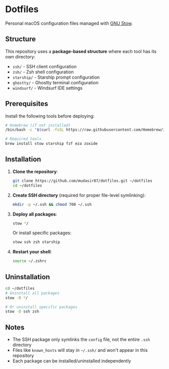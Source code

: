 # Dotfiles

Personal macOS configuration files managed with [GNU Stow](https://www.gnu.org/software/stow/).

## Structure

This repository uses a **package-based structure** where each tool has its own directory:

- `ssh/` - SSH client configuration
- `zsh/` - Zsh shell configuration
- `starship/` - Starship prompt configuration
- `ghostty/` - Ghostty terminal configuration
- `windsurf/` - Windsurf IDE settings

## Prerequisites

Install the following tools before deploying:

```bash
# Homebrew (if not installed)
/bin/bash -c "$(curl -fsSL https://raw.githubusercontent.com/Homebrew/install/HEAD/install.sh)"

# Required tools
brew install stow starship fzf eza zoxide
```

## Installation

1. **Clone the repository**:
   ```bash
   git clone https://github.com/mudasir87/dotfiles.git ~/dotfiles
   cd ~/dotfiles
   ```

2. **Create SSH directory** (required for proper file-level symlinking):
   ```bash
   mkdir -p ~/.ssh && chmod 700 ~/.ssh
   ```

3. **Deploy all packages**:
   ```bash
   stow */
   ```

   Or install specific packages:
   ```bash
   stow ssh zsh starship
   ```

4. **Restart your shell**:
   ```bash
   source ~/.zshrc
   ```

## Uninstallation

```bash
cd ~/dotfiles
# Uninstall all packages
stow -D */

# Or uninstall specific packages
stow -D ssh zsh
```

## Notes

- The SSH package only symlinks the `config` file, not the entire `.ssh` directory
- Files like `known_hosts` will stay in `~/.ssh/` and won't appear in this repository
- Each package can be installed/uninstalled independently
